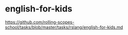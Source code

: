 # english-for-kids
https://github.com/rolling-scopes-school/tasks/blob/master/tasks/rslang/english-for-kids.md
